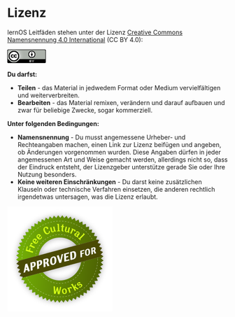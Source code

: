 # Lizenz

lernOS Leitfäden stehen unter der Lizenz [Creative Commons Namensnennung 4.0 International](https://creativecommons.org/licenses/by/4.0/deed.de) (CC BY 4.0): 

![](./images/cc-by.png)

**Du darfst:**

* **Teilen** - das Material in jedwedem Format oder Medium vervielfältigen und weiterverbreiten.
* **Bearbeiten** - das Material remixen, verändern und darauf aufbauen und zwar für beliebige Zwecke, sogar kommerziell.

**Unter folgenden Bedingungen:**

- **Namensnennung** - Du musst angemessene Urheber- und Rechteangaben machen, einen Link zur Lizenz beifügen und angeben, ob Änderungen vorgenommen wurden. Diese Angaben dürfen in jeder angemessenen Art und Weise gemacht werden, allerdings nicht so, dass der Eindruck entsteht, der Lizenzgeber unterstütze gerade Sie oder Ihre Nutzung besonders.
- **Keine weiteren Einschränkungen** - Du darst keine zusätzlichen Klauseln oder technische Verfahren einsetzen, die anderen rechtlich irgendetwas untersagen, was die Lizenz erlaubt.

![](./images/FreeCulturalWorks.png)